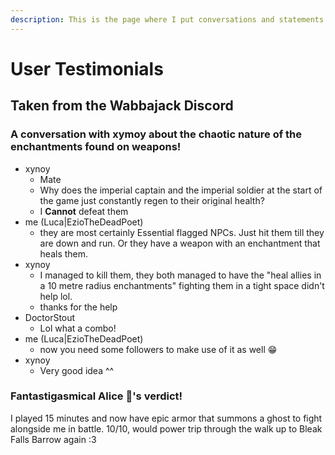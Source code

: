 ```yaml
---
description: This is the page where I put conversations and statements regarding the list that made my day and capture what it is all about.
---
```

# User Testimonials

## Taken from the Wabbajack Discord
<!-- markdownlint-disable MD026 -->
### A conversation with xymoy about the chaotic nature of the enchantments found on weapons!

- xynoy
  - Mate
  - Why does the imperial captain and the imperial soldier at the start of the game just constantly regen to their original health?
  - I **Cannot** defeat them
- me (Luca\|EzioTheDeadPoet)
  - they are most certainly Essential flagged NPCs. Just hit them till they are down and run. Or they have a weapon with an enchantment that heals them.
- xynoy
  - I managed to kill them, they both managed to have the "heal allies in a 10 metre radius enchantments" fighting them in a tight space didn't help lol.
  - thanks for the help
- DoctorStout
  - Lol what a combo!
- me (Luca\|EzioTheDeadPoet)
  - now you need some followers to make use of it as well 😁
- xynoy
  - Very good idea ^^

### Fantastigasmical Alice 🌈's verdict!

I played 15 minutes and now have epic armor that summons a ghost to fight alongside me in battle. 10/10, would power trip through the walk up to Bleak Falls Barrow again :3
